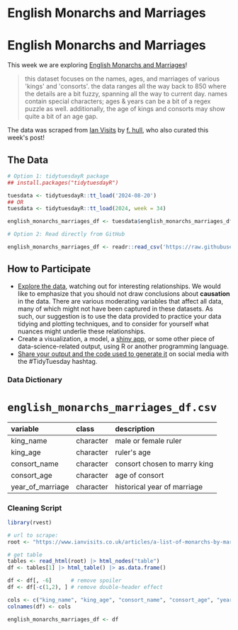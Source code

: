 # English Monarchs and Marriages

# English Monarchs and Marriages 

This week we are exploring [English Monarchs and Marriages](https://github.com/frankiethull/english_monarch_marriages)! 

> this dataset focuses on the names, ages, and marriages of various 'kings' and 'consorts'. the data ranges all the way back to 850 where the details are a bit fuzzy, spanning all the way to current day. names contain special characters; ages & years can be a bit of a regex puzzle as well. additionally, the age of kings and consorts may show quite a bit of an age gap. 

The data was scraped from [Ian Visits](https://www.ianvisits.co.uk/articles/a-list-of-monarchs-by-marriage-6857/) by [f. hull](https://github.com/frankiethull), who also curated this week's post!

## The Data

```r
# Option 1: tidytuesdayR package 
## install.packages("tidytuesdayR")

tuesdata <- tidytuesdayR::tt_load('2024-08-20')
## OR
tuesdata <- tidytuesdayR::tt_load(2024, week = 34)

english_monarchs_marriages_df <- tuesdata$english_monarchs_marriages_df

# Option 2: Read directly from GitHub

english_monarchs_marriages_df <- readr::read_csv('https://raw.githubusercontent.com/rfordatascience/tidytuesday/master/data/2024/2024-08-20/english_monarchs_marriages_df.csv')
```

## How to Participate

- [Explore the data](https://r4ds.hadley.nz/), watching out for interesting relationships. We would like to emphasize that you should not draw conclusions about **causation** in the data. There are various moderating variables that affect all data, many of which might not have been captured in these datasets. As such, our suggestion is to use the data provided to practice your data tidying and plotting techniques, and to consider for yourself what nuances might underlie these relationships.
- Create a visualization, a model, a [shiny app](https://shiny.posit.co/), or some other piece of data-science-related output, using R or another programming language.
- [Share your output and the code used to generate it](../../../sharing.md) on social media with the #TidyTuesday hashtag.

### Data Dictionary

# `english_monarchs_marriages_df.csv`

|variable         |class     |description      |
|:----------------|:---------|:----------------|
|king_name        |character |male or female ruler        |
|king_age         |character |ruler's age         |
|consort_name     |character |consort chosen to marry king     |
|consort_age      |character |age of consort      |
|year_of_marriage |character |historical year of marriage |

### Cleaning Script

```r
library(rvest)

# url to scrape:
root <- "https://www.ianvisits.co.uk/articles/a-list-of-monarchs-by-marriage-6857/"

# get table
tables <- read_html(root) |> html_nodes("table")
df <- tables[1] |> html_table() |> as.data.frame()

df <- df[, -6]      # remove spoiler 
df <- df[-c(1,2), ] # remove double-header effect

cols <- c("king_name", "king_age", "consort_name", "consort_age", "year_of_marriage")
colnames(df) <- cols

english_monarchs_marriages_df <- df
```
